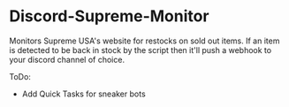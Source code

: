# Discord-Supreme-Monitor

Monitors Supreme USA's website for restocks on sold out items. If an item is detected to be back in stock by the script then it'll push a webhook to your discord channel of choice.


ToDo:
- Add Quick Tasks for sneaker bots
